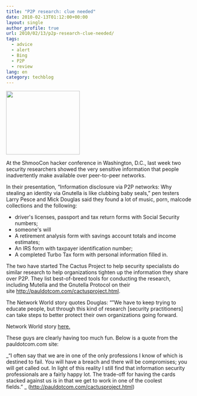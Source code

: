 ```yaml
---
title: "P2P research: clue needed"
date: 2010-02-13T01:12:00+00:00
layout: single
author_profile: true
url: 2010/02/13/p2p-research-clue-needed/
tags:
  - advice
  - alert
  - Bing
  - P2P
  - review
lang: en
category: techblog
---
```

<div>
  <a href="http://4.bp.blogspot.com/_vaUVXcmC3OI/S3X00zF9WdI/AAAAAAAAA8Q/gTwxvR2Z2AI/s1600-h/cactusprojectlogo.png" imageanchor="1"><img border="0" height="173" src="http://4.bp.blogspot.com/_vaUVXcmC3OI/S3X00zF9WdI/AAAAAAAAA8Q/gTwxvR2Z2AI/s200/cactusprojectlogo.png" width="200" /></a>
</div>

At the ShmooCon hacker conference in Washington, D.C., last week two security researchers showed the very sensitive information that people inadvertently make available over peer-to-peer networks.

In their presentation, “Information disclosure via P2P networks: Why stealing an identity via Gnutella is like clubbing baby seals,” pen testers Larry Pesce and Mick Douglas said they found a lot of music, porn, malcode collections and the following:

  * driver's licenses, passport and tax return forms with Social Security numbers;
  * someone's will
  * A retirement analysis form with savings account totals and income estimates;
  * An IRS form with taxpayer identification number;
  * A completed Turbo Tax form with personal information filled in.

The two have started The Cactus Project to help security specialists do similar research to help organizations tighten up the information they share over P2P. They list best-of-breed tools for conducting the research, including Mutella and the Gnutella Protocol on their site <a href="http://pauldotcom.com/cactusproject.html" target="_blank">http://pauldotcom.com/cactusproject.html</a>.

The Network World story quotes Douglas: “&#8221;We have to keep trying to educate people, but through this kind of research [security practitioners] can take steps to better protect their own organizations going forward.

Network World story <a href="http://www.networkworld.com/news/2010/020710-shmoocon-p2p-snoopers-know-whats.html" target="_blank">here.</a>

These guys are clearly having too much fun. Below is a quote from the pauldotcom.com site:

_“I often say that we are in one of the only professions I know of which is destined to fail. You will have a breach and there will be compromises; you will get called out. In light of this reality I still find that information security professionals are a fairly happy lot. The trade-off for having the cards stacked against us is in that we get to work in one of the coolest fields.” _ (<a href="http://pauldotcom.com/cactusproject.html" target="_blank">http://pauldotcom.com/cactusproject.html</a>)